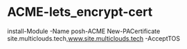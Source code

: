 # ACME-lets_encrypt-cert

install-Module -Name posh-ACME
New-PACertificate site.multiclouds.tech,www.site.multiclouds.tech  -AcceptTOS
